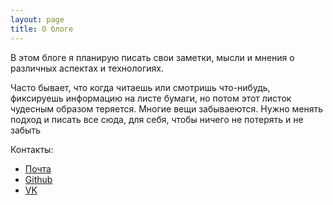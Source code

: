```yaml
---
layout: page
title: О блоге
---
```


В этом блоге я планирую писать свои заметки, мысли и мнения о различных аспектах и технологиях.

Часто бывает, что когда читаешь или смотришь что-нибудь, фиксируешь информацию на листе бумаги, 
но потом этот листок чудесным образом теряется. Многие вещи забываеются.
Нужно менять подход и писать все сюда, для себя, чтобы ничего не потерять и не забыть

Контакты:

* [Почта](mailto:alexsey_89@bk.ru)
* [Github](https://github.com/LexusAlex)
* [VK](https://vk.com/id297664343)
